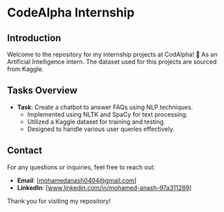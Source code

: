 # CodeAlpha Internship 

## Introduction
Welcome to the repository for my internship projects at CodAlpha! 🚀 As an Artificial Intelligence intern. The dataset used for this projects are sourced from Kaggle.

## Tasks Overview
- **Task**: Create a chatbot to answer FAQs using NLP techniques.
  - Implemented using NLTK and SpaCy for text processing.
  - Utilized a Kaggle dataset for training and testing.
  - Designed to handle various user queries effectively.

## Contact
For any questions or inquiries, feel free to reach out:

- **Email**: [mohamedanash0404@gmail.com]
- **LinkedIn**: [www.linkedin.com/in/mohamed-anash-97a311289]

Thank you for visiting my repository!
